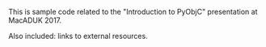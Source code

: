 This is sample code related to the "Introduction to PyObjC" presentation at MacADUK 2017.

Also included: links to external resources.